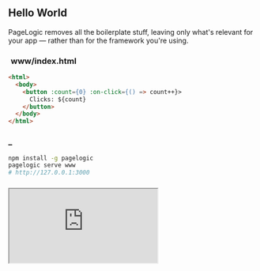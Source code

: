 ## Hello World

PageLogic removes all the boilerplate stuff, leaving only what's relevant for your app &mdash; rather than for the framework you're using.

<div class="md-row">
<div class="md-col md-col-1 app-sample">
<h3><i class="bi bi-chevron-left"></i><i class="bi bi-chevron-right" style="margin: 0 .5rem 0 -3px"></i>www/index.html<!--<i class="bi bi-1-circle right"></i>--></h3>

```html
<html>
  <body>
    <button :count={0} :on-click={() => count++}>
      Clicks: ${count}
    </button>
  </body>
</html>
```

</div>
<div class="md-col app-sample">
<h3><i class="bi bi-chevron-right"></i><span style="user-select: none">_</span><!--<i class="bi bi-2-circle right"></i>--></h3>

```bash
npm install -g pagelogic
pagelogic serve www
# http://127.0.0.1:3000
```

</div>
<div class="md-col">
<div class="md-col app-sample">
<h3><i class="bi bi-window" style="margin-left: .15rem"></i><!--<i class="bi bi-3-circle right"></i>--></h3>
<iframe title="Hello World Example" src="https://pagelogic.dev/samples/quick-start" loading="lazy"></iframe>
</div>
</div>
